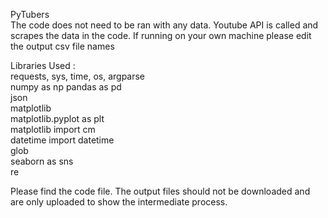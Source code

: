 PyTubers  
The code does not need to be ran with any data. Youtube API is called and scrapes the data in the code. If running on your own machine please edit the output csv file names
  
Libraries Used :  
requests, sys, time, os, argparse  
numpy as np 
pandas as pd   
json  
matplotlib  
matplotlib.pyplot as plt  
matplotlib import cm  
datetime import datetime  
glob  
seaborn as sns  
re  
  
Please find the code file. The output files should not be downloaded and are only uploaded to show the intermediate process. 

